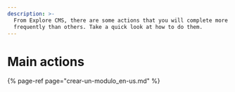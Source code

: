 ```yaml
---
description: >-
  From Explore CMS, there are some actions that you will complete more
  frequently than others. Take a quick look at how to do them.
---
```


# Main actions

{% page-ref page="crear-un-modulo\_en-us.md" %}



